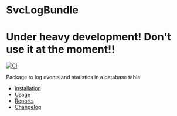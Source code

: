 # SvcLogBundle

# Under heavy development! Don't use it at the moment!!

[![CI](https://github.com/Sven-Ve/svc-log-bundle/actions/workflows/php.yml/badge.svg)](https://github.com/Sven-Ve/svc-log-bundle/actions/workflows/php.yml)

Package to log events and statistics in a database table

* [installation](docs/installation.md)
* [Usage](docs/usage.md)
* [Reports](docs/report.md)
* [Changelog](CHANGELOG.md)